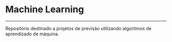# Machine Learning
___

Repositório destinado a projetos de previsão utilizando algoritmos de aprendizado de máquina.

